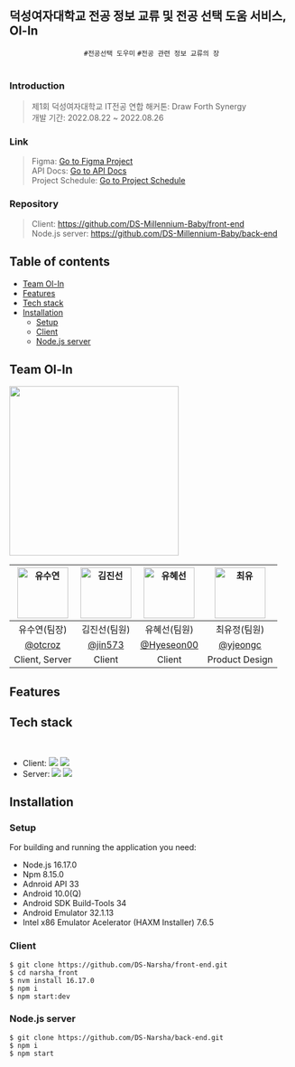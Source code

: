 
## 덕성여자대학교 전공 정보 교류 및 전공 선택 도움 서비스, Ol-In


<div align="center">
	

`#전공선택 도우미` `#전공 관련 정보 교류의 장`  <br /> <br />

</div>

### Introduction
> 제1회 덕성여자대학교 IT전공 연합 해커톤: Draw Forth Synergy <br />
> 개발 기간: 2022.08.22 ~ 2022.08.26

### Link
> Figma: [Go to Figma Project](https://www.figma.com/file/eb4Aww5IP8CMDF44FBRf9a/%EC%95%B1-UI-%EB%94%94%EC%9E%90%EC%9D%B8?type=design&node-id=0%3A1&mode=design&t=urAm7KQfjTfUbgjB-1) <br />
> API Docs: [Go to API Docs](https://otcrotcr.notion.site/API-708b9b8ca2094aedbdc7b797c2c0e4c6?pvs=4) <br />
> Project Schedule: [Go to Project Schedule](https://docs.google.com/spreadsheets/d/15omUAfzGXfRpU_bXKnRDY0NKdR8_78l4eD0rPIK1vWc/edit?usp=sharing) 


### Repository
> Client: https://github.com/DS-Millennium-Baby/front-end <br />
> Node.js server: https://github.com/DS-Millennium-Baby/back-end <br/>

## Table of contents
- [Team Ol-In](#team-ol-in)
- [Features](#features)
- [Tech stack](#tech-stack)
- [Installation](#installation)
	- [Setup](#setup)
	- [Client](#client)
	- [Node.js server](#nodejs-server)

## Team Ol-In

<img src="https://github.com/DS-Millennium-Baby/.github/assets/79989242/9c00db4f-faa3-4093-960b-4f6795cddd35" width='300px' /> <br />


| <img src="https://avatars.githubusercontent.com/u/79989242?s=96&v=4" width=90px alt="유수연"/>  | <img src="https://avatars.githubusercontent.com/u/74143803?v=4" width=90px alt="김진선"/>  | <img src="https://avatars.githubusercontent.com/u/73771585?v=4" width=90px alt="유혜선"/>  | <img src="https://avatars.githubusercontent.com/u/90364676?v=4" width=90px alt="최유"/>  |
| :-----: | :-----: | :-----: | :-----: |
| 유수연(팀장) | 김진선(팀원)  | 유혜선(팀원) | 최유정(팀원) |
| [@otcroz](https://github.com/otcroz) | [@jin573](https://github.com/jin573)  | [@Hyeseon00](https://github.com/Hyeseon00) | [@yjeongc](https://github.com/yjeongc) |
|Client, Server|Client|Client|Product Design|

## Features


## Tech stack

 <br />


- Client: <img src="https://img.shields.io/badge/Android-3DDC84?style=flat-square&logo=android&logoColor=black"/> <img src="https://img.shields.io/badge/Kotlin-7F52FF?style=flat-square&logo=kotlin&logoColor=white"/> <br />
- Server: <img src="https://img.shields.io/badge/Node.js-6DB33F?style=flat-square&logo=nodedotjs&logoColor=black"/> <img src="https://img.shields.io/badge/MongoDB-47A248?style=flat-square&logo=mongodb&logoColor=black"/> <br />

## Installation

### Setup
For building and running the application you need:
- Node.js 16.17.0
- Npm 8.15.0
- Adnroid API 33
- Android 10.0(Q)
- Android SDK Build-Tools 34
- Android Emulator 32.1.13
- Intel x86 Emulator Acelerator (HAXM Installer) 7.6.5

### Client
```
$ git clone https://github.com/DS-Narsha/front-end.git
$ cd narsha_front
$ nvm install 16.17.0
$ npm i
$ npm start:dev
```

### Node.js server
```
$ git clone https://github.com/DS-Narsha/back-end.git
$ npm i
$ npm start
```


